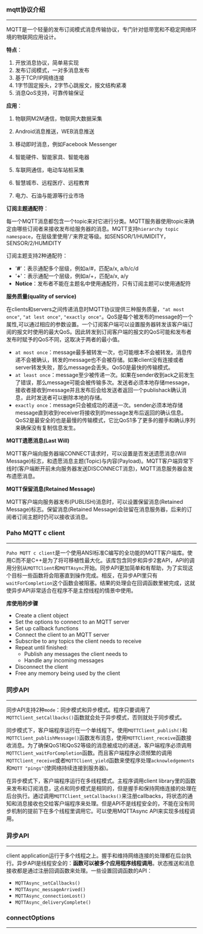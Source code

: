 ### mqtt协议介绍

---

MQTT是一个轻量的发布订阅模式消息传输协议，专门针对低带宽和不稳定网络环境的物联网应用设计。

**特点**：

1. 开放消息协议，简单易实现
2. 发布订阅模式，一对多消息发布
3. 基于TCP/IP网络连接
4. 1字节固定报头，2字节心跳报文，报文结构紧凑
5. 消息QoS支持，可靠传输保证

**应用**：

1. 物联网M2M通信，物联网大数据采集

2. Android消息推送，WEB消息推送

3. 移动即时消息，例如Facebook Messenger

4. 智能硬件、智能家具、智能电器

5. 车联网通信，电动车站桩采集

6. 智慧城市、远程医疗、远程教育

7. 电力、石油与能源等行业市场

**订阅主题通配符**：

每一个MQTT消息都包含一个topic来对它进行分类。MQTT服务器使用topic来确定由哪些订阅者来接收发布给服务器的消息。MQTT支持`hierarchy topic namespace`，在层级里使用'/'来界定等级。如SENSOR/1/HUMIDITY，SENSOR/2/HUMIDITY

订阅主题支持2种通配符：

* '**#**'：表示通配多个层级，例如a/#，匹配a/x, a/b/c/d
* '**+**'：表示通配一个层级，例如a/+，匹配a/x, a/y
* **Notice**：发布者不能在主题名中使用通配符，只有订阅主题可以使用通配符

**服务质量(quality of service)**

在clients和servers之间传递消息时MQTT协议提供三种服务质量，`"at most once"`, `"at lest once"`, `"exactly once"`。QoS是每个被发布的message的一个属性,可以通过相应的参数设置。一个订阅客户端可以设置服务器转发该客户端订阅的报文时使用的最大QoS。因此转发到订阅客户端的报文的QoS可能和发布者发布时赋予的QoS不同，这取决于两者的最小值。

* `at most once`：message最多被转发一次，也可能根本不会被转发。消息传递不会被确认，转发的message也不会被存储。如果client没有连接或者server转发失败，那么message会丢失。QoS0是最快的传输模式。
* `at least once`：message至少被传递一次。如果在sender收到ack之前发生了错误，那么message可能会被传输多次。发送者必须本地存储message，接收者接收到message并且发布后会给发送者返回一个publishack确认消息，此时发送者可以删除本地的存储。
* `exactly once`：message只会被成功的递送一次。sender必须本地存储message直到收到receiver将接收到的message发布后返回的确认信息。QoS2是最安全的也是最慢的传输模式，它比QoS1多了更多的握手和确认序列来确保没有复制信息发生。

**MQTT遗愿消息(Last Will)**

MQTT客户端向服务器端CONNECT请求时，可以设置是否发送遗愿消息(Will Message)标志，和遗愿消息主题(Topic)与内容(Payload)。MQTT客户端异常下线时(客户端断开前未向服务器发送DISCONNECT消息)，MQTT消息服务器会发布遗愿消息。

**MQTT保留消息(Retained Message)**

MQTT客户端向服务器发布(PUBLISH)消息时，可以设置保留消息(Retained Message)标志。保留消息(Retained Message)会驻留在消息服务器，后来的订阅者订阅主题时仍可以接收该消息。



### Paho MQTT c client

---

`Paho MQTT c client`是一个使用ANSI标准C编写的全功能的MQTT客户端库。使用C而不是C++是为了将可移植性最大化。该库包含同步和异步2套API，API的调用分别从`MQTTClient`和`MQTTAsync`开始。同步API更加简单和有帮助，为了实现这个目标一些函数将会阻塞直到操作完成。相反，在异步API里只有`waitForCompletion`这个函数会被阻塞。结果的处理会在回调函数里被完成，这就使异步API非常适合在程序不是主控线程的情景中使用。

**库使用的步骤**

- Create a client object
- Set the options to connect to an MQTT server
- Set up callback functions
- Connect the client to an MQTT server
- Subscribe to any topics the client needs to receive
- Repeat until finished:
  - Publish any messages the client needs to
  - Handle any incoming messages
- Disconnect the client
- Free any memory being used by the client



### 同步API

---

同步API支持2种`mode`：同步模式和异步模式。程序只要调用了`MQTTClient_setCallbacks()`函数就会处于异步模式，否则就处于同步模式。

同步模式下，客户端程序运行在一个单线程下。使用`MQTTClient_publish()`和`MQTTClient_publishMessage()`函数发布消息，使用`MQTTClient_receive`函数接收消息。为了确保QoS1和QoS2等级的消息被成功的递送，客户端程序必须调用`MQTTClient_waitForCompletion`函数。而且客户端程序必须频繁的调用`MQTTClient_receive`或者`MQTTClient_yield`函数来使程序处理`acknowledgements`和`MQTT "pings"`(使网络持续连接到服务器)。

在异步模式下，客户端程序运行在多线程模式。主程序调用client library里的函数来发布和订阅消息，这点和同步模式是相同的，但是握手和保持网络连接的处理在后台执行。通过调用`MQTTClient_setCallbacks()`来注册callbacks，将状态的通知和消息接收也交给客户端程序来处理。但是API不是线程安全的，不能在没有同步机制的提前下在多个线程里调用它。可以使用MQTTAsync API来实现多线程调用。



### 异步API

---

client application运行于多个线程之上。握手和维持网络连接的处理都在后台执行。异步API是线程安全的：**函数可以被多个应用程序线程调用**。状态推送和消息接收都是通过注册回调函数来处理。一些设置回调函数的API：

* `MQTTAsync_setCallbacks()`
* `MQTTAsync_messageArrived()`
* `MQTTAsync_connectionLost()`
* `MQTTAsync_deliveryComplete()`



### connectOptions

---

